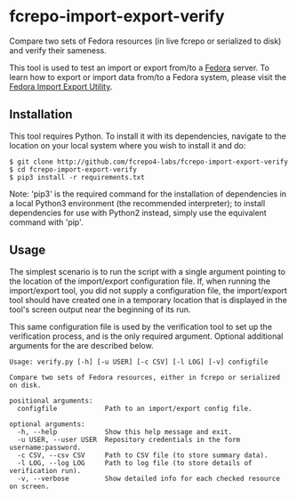 # fcrepo-import-export-verify
Compare two sets of Fedora resources (in live fcrepo or serialized to disk) and verify
their sameness.

This tool is used to test an import or export from/to a [Fedora](http://github.com/fcrepo4/fcrepo4) server.
To learn how to export or import data from/to a Fedora system, please visit
the [Fedora Import Export Utility](http://github.com/fcrepo4-labs/fcrepo-import-export).

## Installation
This tool requires Python. To install it with its dependencies, navigate to the location on
your local system where you wish to install it and do:
```
$ git clone http://github.com/fcrepo4-labs/fcrepo-import-export-verify
$ cd fcrepo-import-export-verify
$ pip3 install -r requirements.txt
```
Note: 'pip3' is the required command for the installation of dependencies in a local
Python3 environment (the recommended interpreter); to install dependencies for use
with Python2 instead, simply use the equivalent command with 'pip'.

## Usage
The simplest scenario is to run the script with a single argument pointing to the
location of the import/export configuration file. If, when running the import/export
tool, you did not supply a configuration file, the import/export tool should have
created one in a temporary location that is displayed in the tool's screen output
near the beginning of its run.

This same configuration file is used by the verification tool to set up the verification
process, and is the only required argument. Optional additional arguments for the are
described below.

```
Usage: verify.py [-h] [-u USER] [-c CSV] [-l LOG] [-v] configfile

Compare two sets of Fedora resources, either in fcrepo or serialized on disk.

positional arguments:
  configfile            Path to an import/export config file.

optional arguments:
  -h, --help            Show this help message and exit.
  -u USER, --user USER  Repository credentials in the form username:password.
  -c CSV, --csv CSV     Path to CSV file (to store summary data).
  -l LOG, --log LOG     Path to log file (to store details of verification run).
  -v, --verbose         Show detailed info for each checked resource on screen.
```
